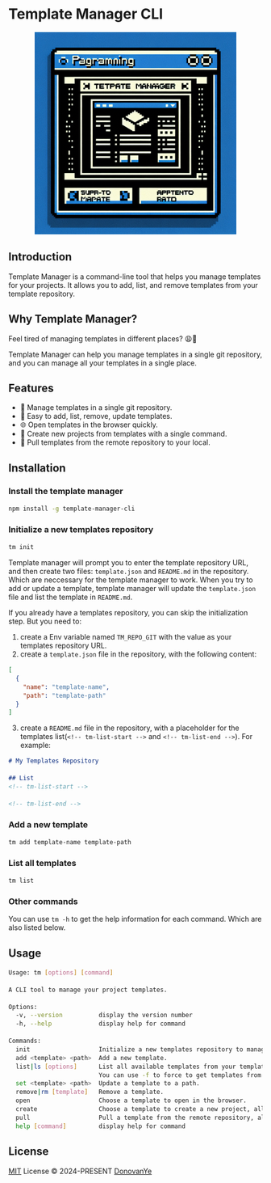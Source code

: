 # Template Manager CLI

<div align="center">
  <img src="./public/icon.png" alt="Template Manager Icon" width="400" height="400">
</div>

## Introduction

Template Manager is a command-line tool that helps you manage templates for your projects. It allows you to add, list, and remove templates from your template repository.

## Why Template Manager?

Feel tired of managing templates in different places? 😩📂

Template Manager can help you manage templates in a single git repository, and you can manage all your templates in a single place.

## Features

- 📂 Manage templates in a single git repository.
- 📂 Easy to add, list, remove, update templates.
- 🌐 Open templates in the browser quickly.
- 🚀 Create new projects from templates with a single command.
- 🔄 Pull templates from the remote repository to your local.

## Installation

### Install the template manager
```bash
npm install -g template-manager-cli
```

### Initialize a new templates repository
```bash
tm init
```
Template manager will prompt you to enter the template repository URL, and then create two files: `template.json` and `README.md` in the repository. Which are neccessary for the template manager to work. When you try to add or update a template, template manager will update the `template.json` file and list the template in `README.md`.

If you already have a templates repository, you can skip the initialization step. But you need to:
  1. create a Env variable named `TM_REPO_GIT` with the value as your templates repository URL.
  2. create a `template.json` file in the repository, with the following content:
```json
[
  {
    "name": "template-name",
    "path": "template-path"
  }
]
```
  3. create a `README.md` file in the repository, with a placeholder for the templates list(`<!-- tm-list-start -->` and `<!-- tm-list-end -->`). For example:
```md
# My Templates Repository

## List
<!-- tm-list-start -->

<!-- tm-list-end -->
```

### Add a new template
```bash
tm add template-name template-path
```

### List all templates
```bash
tm list
```
### Other commands

You can use `tm -h` to get the help information for each command. Which are also listed below.

## Usage

```bash
Usage: tm [options] [command]

A CLI tool to manage your project templates.

Options:
  -v, --version          display the version number
  -h, --help             display help for command

Commands:
  init                   Initialize a new templates repository to manage templates.
  add <template> <path>  Add a new template.
  list|ls [options]      List all available templates from your template repository, will be cached for 1 hour.
                         You can use -f to force to get templates from the template repository.
  set <template> <path>  Update a template to a path.
  remove|rm [template]   Remove a template.
  open                   Choose a template to open in the browser.
  create                 Choose a template to create a new project, all the git history will be removed.
  pull                   Pull a template from the remote repository, all the git history will be preserved.
  help [command]         display help for command
```

## License

[MIT](./LICENSE) License © 2024-PRESENT [DonovanYe](https://github.com/Donovan-Ye)
